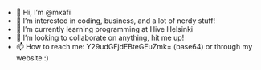 - 👋 Hi, I’m @mxafi
- 👀 I’m interested in coding, business, and a lot of nerdy stuff!
- 🌱 I’m currently learning programming at Hive Helsinki
- 💞️ I’m looking to collaborate on anything, hit me up!
- 📫 How to reach me: Y29udGFjdEBteGEuZmk= (base64) or through my website :)
